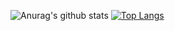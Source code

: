![Anurag's github stats](https://github-readme-stats.vercel.app/api?username=skyoverz&show_icons=true&theme=dracula)
[![Top Langs](https://github-readme-stats.vercel.app/api/top-langs/?username=skyoverz&layout=compact)](https://github.com/anuraghazra/github-readme-stats)
